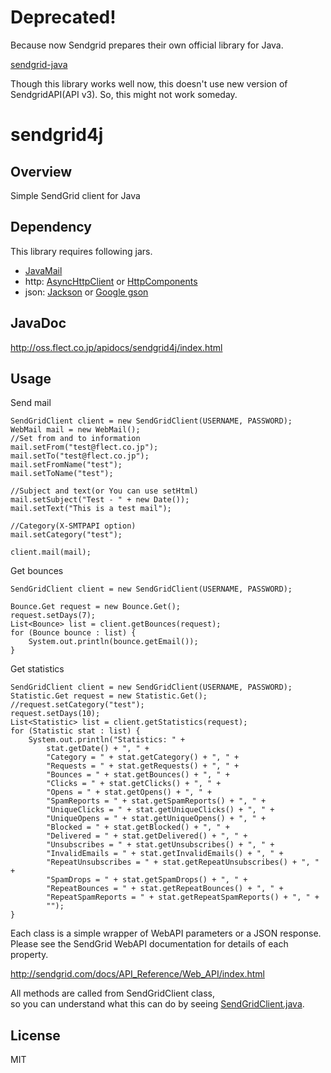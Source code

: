 # Deprecated!
Because now Sendgrid prepares their own official library for Java.

[sendgrid-java](https://github.com/sendgrid/sendgrid-java)

Though this library works well now, this doesn't use new version of SendgridAPI(API v3).
So, this might not work someday.

sendgrid4j
==========

Overview
--------
Simple SendGrid client for Java

Dependency
----------
This library requires following jars.

- [JavaMail](http://www.oracle.com/technetwork/java/javamail/index.html)
- http: [AsyncHttpClient](https://github.com/AsyncHttpClient/async-http-client) or [HttpComponents](http://hc.apache.org/)
- json: [Jackson](https://github.com/FasterXML/jackson) or [Google gson](https://code.google.com/p/google-gson/)

JavaDoc
-------
http://oss.flect.co.jp/apidocs/sendgrid4j/index.html

Usage
-----
Send mail

    SendGridClient client = new SendGridClient(USERNAME, PASSWORD);
    WebMail mail = new WebMail();
    //Set from and to information
    mail.setFrom("test@flect.co.jp");
    mail.setTo("test@flect.co.jp");
    mail.setFromName("test");
    mail.setToName("test");
    
    //Subject and text(or You can use setHtml)
    mail.setSubject("Test - " + new Date());
    mail.setText("This is a test mail");
    
    //Category(X-SMTPAPI option)
    mail.setCategory("test");
    
    client.mail(mail);

Get bounces

    SendGridClient client = new SendGridClient(USERNAME, PASSWORD);
    
    Bounce.Get request = new Bounce.Get();
    request.setDays(7);
    List<Bounce> list = client.getBounces(request);
    for (Bounce bounce : list) {
        System.out.println(bounce.getEmail());
    }

Get statistics

    SendGridClient client = new SendGridClient(USERNAME, PASSWORD);
    Statistic.Get request = new Statistic.Get();
    //request.setCategory("test");
    request.setDays(10);
    List<Statistic> list = client.getStatistics(request);
    for (Statistic stat : list) {
        System.out.println("Statistics: " + 
            stat.getDate() + ", " +
            "Category = " + stat.getCategory() + ", " +
            "Requests = " + stat.getRequests() + ", " +
            "Bounces = " + stat.getBounces() + ", " +
            "Clicks = " + stat.getClicks() + ", " +
            "Opens = " + stat.getOpens() + ", " +
            "SpamReports = " + stat.getSpamReports() + ", " +
            "UniqueClicks = " + stat.getUniqueClicks() + ", " +
            "UniqueOpens = " + stat.getUniqueOpens() + ", " +
            "Blocked = " + stat.getBlocked() + ", " +
            "Delivered = " + stat.getDelivered() + ", " +
            "Unsubscribes = " + stat.getUnsubscribes() + ", " +
            "InvalidEmails = " + stat.getInvalidEmails() + ", " +
            "RepeatUnsubscribes = " + stat.getRepeatUnsubscribes() + ", " +
            "SpamDrops = " + stat.getSpamDrops() + ", " +
            "RepeatBounces = " + stat.getRepeatBounces() + ", " +
            "RepeatSpamReports = " + stat.getRepeatSpamReports() + ", " +
            "");
    }

Each class is a simple wrapper of WebAPI parameters or a JSON response.  
Please see the SendGrid WebAPI documentation for details of each property.

http://sendgrid.com/docs/API_Reference/Web_API/index.html

All methods are called from SendGridClient class,  
so you can understand what this can do by seeing [SendGridClient.java](https://github.com/shunjikonishi/sendgrid4j/blob/master/src/main/java/jp/co/flect/sendgrid/SendGridClient.java).

License
-------
MIT

